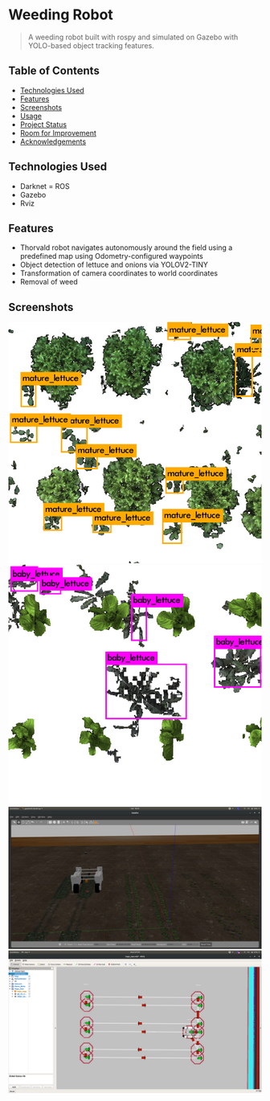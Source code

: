 # Weeding Robot
> A weeding robot built with rospy and simulated on Gazebo with YOLO-based object tracking features.


## Table of Contents
* [Technologies Used](#technologies-used)
* [Features](#features)
* [Screenshots](#screenshots)
* [Usage](#usage)
* [Project Status](#project-status)
* [Room for Improvement](#room-for-improvement)
* [Acknowledgements](#acknowledgements)
<!-- * [License](#license) -->



## Technologies Used
- Darknet
= ROS
- Gazebo
- Rviz


## Features
- Thorvald robot navigates autonomously around the field using a predefined map using Odometry-configured waypoints
- Object detection of lettuce and onions via YOLOV2-TINY
- Transformation of camera coordinates to world coordinates
- Removal of weed


## Screenshots
![Mature Lettuce Detection](./mature_lettuce.png)
![Baby Lettuce Detection](./baby_lettuce.png)
![Thorvald](./sprayer.png)
![Topography from RVIZ](./rviz_2.png)

